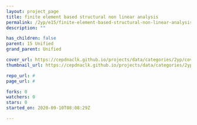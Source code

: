 ```yaml
---
layout: project_page
title: finite element based structural non linear analysis
permalink: /2yp/e15/finite-element-based-structural-non-linear-analysis
description: ""

has_children: false
parent: 15 Unified
grand_parent: Unified

cover_url: https://cepdnaclk.github.io/projects/data/categories/2yp/cover_page.jpg
thumbnail_url: https://cepdnaclk.github.io/projects/data/categories/2yp/thumbnail.jpg

repo_url: #
page_url: #

forks: 0
watchers: 0
stars: 0
started_on: 2020-09-10T08:08:29Z

---
```

    